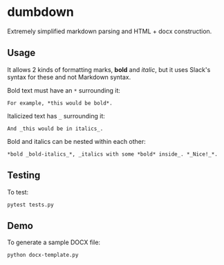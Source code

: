 # dumbdown
Extremely simplified markdown parsing and HTML + docx construction. 

## Usage
It allows 2 kinds of formatting marks, **bold** and *italic*, but it uses Slack's syntax for these and not Markdown syntax.

Bold text must have an `*` surrounding it: 

```
For example, *this would be bold*. 
```

Italicized text has `_` surrounding it:
```
And _this would be in italics_. 
```

Bold and italics can be nested within each other: 
```
*bold _bold-italics_*, _italics with some *bold* inside_. *_Nice!_*.
```


## Testing
To test:
```
pytest tests.py
```

## Demo

To generate a sample DOCX file:
```
python docx-template.py
```

